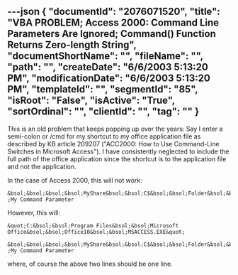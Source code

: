 ---json
{
  "documentId": "2076071520",
  "title": "VBA PROBLEM; Access 2000: Command Line Parameters Are Ignored; Command() Function Returns Zero-length String",
  "documentShortName": "",
  "fileName": "",
  "path": "",
  "createDate": "6/6/2003 5:13:20 PM",
  "modificationDate": "6/6/2003 5:13:20 PM",
  "templateId": "",
  "segmentId": "85",
  "isRoot": "False",
  "isActive": "True",
  "sortOrdinal": "",
  "clientId": "",
  "tag": ""
}
---

This is an old problem that keeps popping up over the years: Say I enter a semi-colon or /cmd for my shortcut to my office application file as described by KB article 209207 (&quot;ACC2000: How to Use Command-Line Switches in Microsoft Access&quot;). I have consistently neglected to include the full path of the office application since the shortcut is to the application file and not the application.

In the case of Access 2000, this will not work:

    &bsol;&bsol;&bsol;&bsol;MyShare&bsol;&bsol;C$&bsol;&bsol;Folder&bsol;&bsol;MySQL.adp ;My Command Parameter

However, this will:

    &quot;C:&bsol;&bsol;Program Files&bsol;&bsol;Microsoft Office&bsol;&bsol;Office10&bsol;&bsol;MSACCESS.EXE&quot;
        &bsol;&bsol;&bsol;&bsol;MyShare&bsol;&bsol;C$&bsol;&bsol;Folder&bsol;&bsol;MySQL.adp ;My Command Parameter

where, of course the above two lines should be one line.
